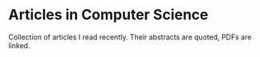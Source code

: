 # Articles in Computer Science

Collection of articles I read recently. Their abstracts are quoted, PDFs are linked.

